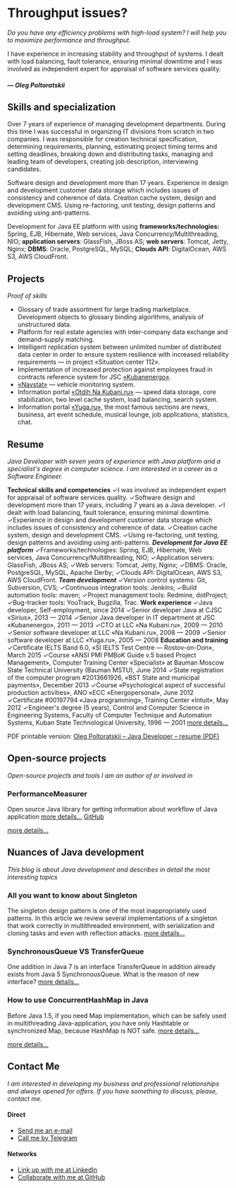 # Throughput issues?

*Do you have any efficiency problems with high-load system? I will help you to maximize performance and throughput.*

I have experience in increasing stability and throughput of systems. I dealt with load balancing, fault tolerance, ensuring minimal downtime and I was involved as independent expert for appraisal of software services quality.

##### — Oleg Poltoratskii

## Skills and specialization

Over 7 years of experience of managing development departments. During this time I was successful in organizing IT divisions from scratch in two companies. I was responsible for creation technical specification, determining requirements, planning, estimating project timing terms and setting deadlines, breaking down and distributing tasks, managing and leading team of developers, creating job description, interviewing candidates.

Software design and development more than 17 years. Experience in design and development customer data storage which includes issues of consistency and coherence of data. Creation cache system, design and development CMS. Using re-factoring, unit testing, design patterns and avoiding using anti-patterns. 

Development for Java EE platform with using **frameworks/technologies:** Spring, EJB, Hibernate, Web services, Java Concurrency/Multithreading, NIO; **application servers**: GlassFish, JBoss AS; **web servers**: Tomcat, Jetty, Nginx; **DBMS**: Oracle, PostgreSQL, MySQL; **Clouds API**: DigitalOcean, AWS S3, AWS CloudFront. 

## Projects

*Proof of skills*

- Glossary of trade assortment for large trading marketplace. Development objects to glossary binding algorithms, analysis of unstructured data.
- Platform for real estate agencies with inter-company data exchange and demand-supply matching.
- Intelligent replication system between unlimited number of distributed data center in order to ensure system resilience with increased reliability requirements — in project «Situation center 112».
- Implementation of increased protection against employees fraud in contracts reference system for JSC [«Kubanenergo»](http://kubanenergo.ru/eng/).
- [«Navstat»](http://navstat.ru) — vehicle monitoring system.
- Information portal [«Otdih Na Kubani.ru»](http://otdih.nakubani.ru) — speed data storage, core stabilization, two level cache system, load balancing, search system.
- Information portal [«Yuga.ru»](http://yuga.ru), the most famous sections are news, business, art event schedule, musical lounge, job applications, statistics, chat.


## Resume

*Java Developer with seven years of experience with Java platform and a specialist's degree in computer science. I am interested in a career as a Software Engineer.*

**Technical skills and competencies** ✓I was involved as independent expert for appraisal of software services quality. ✓Software design and development more than 17 years, including 7 years as a Java developer. ✓I dealt with load balancing, fault tolerance, ensuring minimal downtime. ✓Experience in design and development customer data storage which includes issues of consistency and coherence of data. ✓Creation cache system, design and development CMS. ✓Using re-factoring, unit testing, design patterns and avoiding using anti-patterns. _**Development for Java EE platform**_ ✓Frameworks/technologies: Spring, EJB, Hibernate, Web services, Java Concurrency/Multithreading, NIO; ✓Application servers: GlassFish, JBoss AS; ✓Web servers: Tomcat, Jetty, Nginx; ✓DBMS: Oracle, PostgreSQL, MySQL, Apache Derby; ✓Clouds API: DigitalOcean, AWS S3, AWS CloudFront. _**Team development**_ ✓Version control systems: Git, Subversion, CVS; ✓Continuous integration tools: Jenkins; ✓Build automation tools: maven; ✓Project management tools: Redmine, dotProject; ✓Bug-tracker tools: YouTrack, Bugzilla, Trac. **Work experience** ✓Java developer, Self-employment, since 2014 ✓Senior developer Java at CJSC «Sirius», 2013 — 2014 ✓Senior Java developer in IT department at JSC «Kubanenergo», 2011 — 2013 ✓CTO at LLC «Na Kubani.ru», 2009 — 2010 ✓Senior software developer at LLC «Na Kubani.ru», 2008 — 2009 ✓Senior software developer at LLC «Yuga.ru», 2005 — 2008 **Education and training** ✓Certificate IELTS Band 6.0, «SI IELTS Test Centre — Rostov-on-Don», March 2015 ✓Course «ANSI PMI PMBoK Guide v.5 based Project Management», Computer Training Center «Specialist» at Bauman Moscow State Technical University (Bauman MSTU), June 2014 ✓State registration of the computer program #2013661926, «BST State and municipal payments», December 2013 ✓Course «Psychological aspect of successful production activities», ANO «ECC «Energopersonal», June 2012 ✓Certificate #00197794 «Java programming», Training Center «Intuit», May 2012 ✓Engineer's degree (5 years), Control and Computer Science in Engineering Systems, Faculty of Computer Technique and Automation Systems, Kuban State Technological University, 1996 — 2001 [more details…](https://poltora.info/cv/) 

PDF printable version: [Oleg Poltoratskii – Java Developer – resume (PDF)](https://poltora.info/cv/Oleg-Poltoratskii-Developer-CV.pdf)


## Open-source projects

*Open-source projects and tools I am an author of or involved in*

### PerformanceMeasurer

Open source Java library for getting information about workflow of Java application [more details…](https://poltora.info/project/performance-measurer/)        [GitHub](https://github.com/olegpoltora/PerformanceMeasurer)

[more details…](https://poltora.info/project/) 


## Nuances of Java development

*This blog is about Java development and describes in detail the most interesting topics*

### All you want to know about Singleton

The singleton design pattern is one of the most inappropriately used patterns. In this article we review several implementations of a singleton that work correctly in multithreaded environment, with serialization and cloning tasks and even with reflection attacks. [more details…](https://poltora.info/blog/all-you-want-to-know-about-singleton/)

### SynchronousQueue VS TransferQueue

One addition in Java 7 is an interface TransferQueue in addition already exists from Java 5 SynchronousQueue. What is the reason of new interface? [more details…](https://poltora.info/blog/synchronousqueue-vs-transferqueue/)

### How to use ConcurrentHashMap in Java

Before Java 1.5, if you need Map implementation, which can be safely used in multithreading Java-application, you have only Hashtable or synchronized Map, because HashMap is NOT safe. [more details…](https://poltora.info/blog/how-to-use-concurrenthashmap-in-java/)

[more details…](https://poltora.info/blog/) 


## Contact Me

*I am interested in developing my business and professional relationships and always opened for offers. If you have something to discuss, please, contact me.*


#### Direct

- [Send me an e-mail](mailto:oleg@poltora.info)
- [Call me by Telegram](https://t.me/olegpoltora)


#### Networks

- [Link up with me at LinkedIn](https://www.linkedin.com/in/poltora)
- [Collaborate with me at GitHub](https://github.com/olegpoltora)








<!--
**olegpoltora/olegpoltora** is a ✨ _special_ ✨ repository because its `README.md` (this file) appears on your GitHub profile.

Here are some ideas to get you started:

- 🔭 I’m currently working on ...
- 🌱 I’m currently learning ...
- 👯 I’m looking to collaborate on ...
- 🤔 I’m looking for help with ...
- 💬 Ask me about ...
- 📫 How to reach me: ...
- 😄 Pronouns: ...
- ⚡ Fun fact: ...
-->
